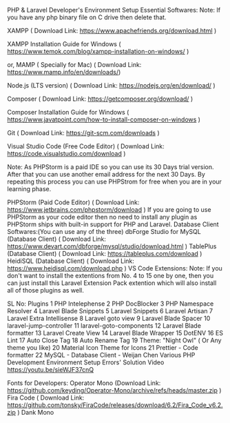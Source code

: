 PHP & Laravel Developer's Environment Setup
Essential Softwares:
Note: If you have any php binary file on C drive then delete that.

XAMPP ( Download Link: https://www.apachefriends.org/download.html )

XAMPP Installation Guide for Windows ( https://www.temok.com/blog/xampp-installation-on-windows/ )


or, MAMP ( Specially for Mac) ( Download Link: https://www.mamp.info/en/downloads/)

Node.js (LTS version) ( Download Link: https://nodejs.org/en/download/ )

Composer ( Download Link: https://getcomposer.org/download/ )

Composer Installation Guide for Windows ( https://www.javatpoint.com/how-to-install-composer-on-windows )

Git ( Download Link: https://git-scm.com/downloads )

Visual Studio Code (Free Code Editor) ( Download Link: https://code.visualstudio.com/download )

Note: As PHPStorm is a paid IDE so you can use its 30 Days trial version. After that you can use another email address for the next 30 Days. By repeating this process you can use PHPStrom for free when you are in your learning phase.

PHPStorm (Paid Code Editor) ( Download Link: https://www.jetbrains.com/phpstorm/download )
If you are going to use PHPStorm as your code editor then no need to install any plugin as PHPStorm ships with built-in support for PHP and Laravel.
Database Client Softwares:(You can use any of the three)
dbForge Studio for MySQL (Database Client) ( Download Link: https://www.devart.com/dbforge/mysql/studio/download.html )
TablePlus (Database Client) ( Download Link: https://tableplus.com/download )
HeidiSQL (Database Client) ( Download Link: https://www.heidisql.com/download.php )
VS Code Extensions:
Note: If you don't want to install the extentions from No. 4 to 15 one by one, then you can just install this Laravel Extension Pack extention which will also install all of those plugins as well.

SL No:	Plugins
1	PHP Intelephense
2	PHP DocBlocker
3	PHP Namespace Resolver
4	Laravel Blade Snippets
5	Laravel Snippets
6	Laravel Artisan
7	Laravel Extra Intellisense
8	Laravel goto view
9	Laravel Blade Spacer
10	laravel-jump-controller
11	laravel-goto-components
12	Laravel Blade formatter
13	Laravel Create View
14	Laravel Blade Wrapper
15	DotENV
16	ES Lint
17	Auto Close Tag
18	Auto Rename Tag
19	Theme: "Night Owl" ( Or Any theme you like)
20	Material Icon Theme for Icons
21	Prettier - Code formatter
22	MySQL - Database Client - Weijan Chen
Various PHP Development Environment Setup Errors' Solution Video
https://youtu.be/sieWJF37cnQ

Fonts for Developers:
Operator Mono (Download Link: https://github.com/keyding/Operator-Mono/archive/refs/heads/master.zip )
Fira Code ( Download Link: https://github.com/tonsky/FiraCode/releases/download/6.2/Fira_Code_v6.2.zip )
Dank Mono
